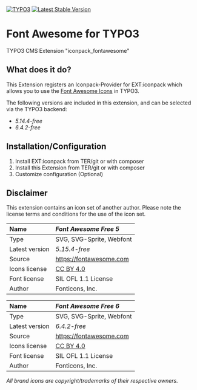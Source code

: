 [![TYPO3](https://img.shields.io/badge/TYPO3-iconpack-%23f49700?style=for-the-badge)](https://extensions.typo3.org/extension/iconpack/)
[![Latest Stable Version](https://img.shields.io/packagist/v/quellenform/t3x-iconpack-fontawesome?style=for-the-badge)](https://packagist.org/packages/quellenform/t3x-iconpack-fontawesome)

# Font Awesome for TYPO3

TYPO3 CMS Extension "iconpack_fontawesome"


## What does it do?

This Extension registers an Iconpack-Provider for EXT:iconpack which allows you to use the [Font Awesome Icons](https://fontawesome.com) in TYPO3.

The following versions are included in this extension, and can be selected via the TYPO3 backend:
- *5.14.4-free*
- *6.4.2-free*


## Installation/Configuration

1. Install EXT:iconpack from TER/git or with composer
2. Install this Extension from TER/git or with composer
3. Customize configuration (Optional)


## Disclaimer

This extension contains an icon set of another author. Please note the license terms and conditions for the use of the icon set.

| Name           | *Font Awesome Free 5*                                     |
| :------------- | :-------------------------------------------------------- |
| Type           | SVG, SVG-Sprite, Webfont                                  |
| Latest version | *5.15.4-free*                                             |
| Source         | https://fontawesome.com                                   |
| Icons license  | [CC BY 4.0](https://creativecommons.org/licenses/by/4.0/) |
| Font license   | SIL OFL 1.1 License                                       |
| Author         | Fonticons, Inc.                                           |

| Name           | *Font Awesome Free 6*                                     |
| :------------- | :-------------------------------------------------------- |
| Type           | SVG, SVG-Sprite, Webfont                                  |
| Latest version | *6.4.2-free*                                              |
| Source         | https://fontawesome.com                                   |
| Icons license  | [CC BY 4.0](https://creativecommons.org/licenses/by/4.0/) |
| Font license   | SIL OFL 1.1 License                                       |
| Author         | Fonticons, Inc.                                           |

*All brand icons are copyright/trademarks of their respective owners.*

